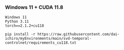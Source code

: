 ### Windows 11 + CUDA 11.8
~~~
Windows 11
Python 3.11
torch==2.1.2+cu118
~~~

~~~
pip install -r https://raw.githubusercontent.com/dai-ichiro/myEnvironments/main/svd-temporal-controlnet/requirements_cu118.txt
~~~
